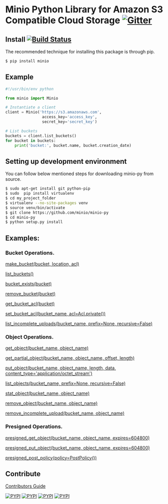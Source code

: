 # Minio Python Library for Amazon S3 Compatible Cloud Storage [![Gitter](https://badges.gitter.im/Join%20Chat.svg)](https://gitter.im/minio/minio?utm_source=badge&utm_medium=badge&utm_campaign=pr-badge&utm_content=badge)

## Install [![Build Status](https://travis-ci.org/minio/minio-py.svg)](https://travis-ci.org/minio/minio-py)

The recommended technique for installing this package is through pip.

```sh
$ pip install minio
```

## Example

```python
#!/usr/bin/env python

from minio import Minio

# Instantiate a client
client = Minio('https://s3.amazonaws.com',
                access_key='access_key',
                secret_key='secret_key')

# List buckets
buckets = client.list_buckets()
for bucket in buckets:
    print('bucket:', bucket.name, bucket.creation_date)

```

## Setting up development environment

You can follow below mentioned steps for downloading minio-py from source.

```sh
$ sudo apt-get install git python-pip
$ sudo  pip install virtualenv
$ cd my_project_folder
$ virtualenv --no-site-packages venv
$ source venv/bin/activate
$ git clone https://github.com/minio/minio-py
$ cd minio-py
$ python setup.py install
```

## Examples:

### Bucket Operations.

[make_bucket(bucket, location, acl)](examples/make_bucket.py)

[list_buckets()](examples/list_buckets.py)

[bucket_exists(bucket)](examples/bucket_exists.py)

[remove_bucket(bucket)](examples/remove_bucket.py)

[get_bucket_acl(bucket)](examples/bucket_acl.py)

[set_bucket_acl(bucket_name, acl=Acl.private())](examples/bucket_acl.py)

[list_incomplete_uploads(bucket_name, prefix=None, recursive=False)](examples/list_incomplete_uploads.py)

### Object Operations.

[get_object(bucket_name, object_name)](examples/get_object.py)

[get_partial_object(bucket_name, object_name, offset, length)](examples/get_partial_object.py)

[put_object(bucket_name, object_name, length, data, content_type='application/octet_stream')](examples/put_object.py)

[list_objects(bucket_name, prefix=None, recursive=False)](examples/list_objects.py)

[stat_object(bucket_name, object_name)](examples/stat_object.py)

[remove_object(bucket_name, object_name)](examples/remove_object.py)

[remove_incomplete_upload(bucket_name, object_name)](examples/remove_incomplete_upload.py)

### Presigned Operations.

[presigned_get_object(bucket_name, object_name, expires=604800)](examples/presigned_get_object.py)

[presigned_put_object(bucket_name, object_name, expires=604800)](examples/presigned_put_object.py)

[presigned_post_policy(policy=PostPolicy())](examples/presigned_post_policy.py)

## Contribute

[Contributors Guide](./CONTRIBUTING.md)

[![PYPI](https://img.shields.io/pypi/v/minio.svg)](https://pypi.python.org/pypi/minio)
[![PYPI](https://img.shields.io/pypi/l/minio.svg)](https://pypi.python.org/pypi/minio)
[![PYPI](https://img.shields.io/pypi/pyversions/minio.svg)](https://pypi.python.org/pypi/minio)
[![PYPI](https://img.shields.io/pypi/dm/minio.svg)](https://pypi.python.org/pypi/minio)

